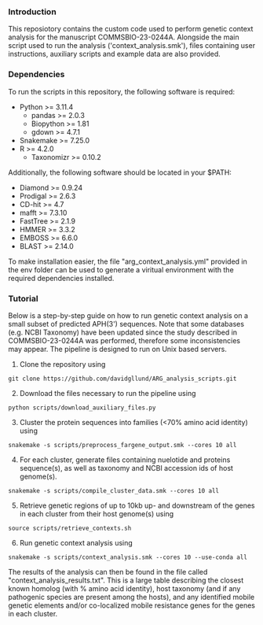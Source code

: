 ### Introduction
This reposiotory contains the custom code used to perform genetic context analysis for the manuscript COMMSBIO-23-0244A. Alongside the main script used to run the analysis ('context_analysis.smk'), files containing user instructions, auxiliary scripts and example data are also provided.

### Dependencies
To run the scripts in this repository, the following software is required:
- Python >= 3.11.4
    - pandas >= 2.0.3
    - Biopython >= 1.81
    - gdown >= 4.7.1
- Snakemake >= 7.25.0
- R >= 4.2.0
    - Taxonomizr >= 0.10.2

Additionally, the following software should be located in your $PATH:
- Diamond >= 0.9.24
- Prodigal >= 2.6.3
- CD-hit >= 4.7
- mafft >= 7.3.10
- FastTree >= 2.1.9
- HMMER >= 3.3.2
- EMBOSS >= 6.6.0
- BLAST >= 2.14.0

To make installation easier, the file "arg_context_analysis.yml" provided in the env folder can be used to generate a viritual environment with the required dependencies installed.

### Tutorial
Below is a step-by-step guide on how to run genetic context analysis on a small subset of predicted APH(3') sequences. Note that some databases (e.g. NCBI Taxonomy) have been updated since the study described in COMMSBIO-23-0244A was performed, therefore some inconsistencies may appear. The pipeline is designed to run on Unix based servers.

1. Clone the repository using

```
git clone https://github.com/davidgllund/ARG_analysis_scripts.git
```

2. Download the files necessary to run the pipeline using

```
python scripts/download_auxiliary_files.py
```
    
3. Cluster the protein sequences into families (<70\% amino acid identity) using

```
snakemake -s scripts/preprocess_fargene_output.smk --cores 10 all
```

4. For each cluster, generate files containing nuelotide and proteins sequence(s), as well as taxonomy and NCBI accession ids of host genome(s).

```
snakemake -s scripts/compile_cluster_data.smk --cores 10 all
```

5. Retrieve genetic regions of up to 10kb up- and downstream of the genes in each cluster from their host genome(s) using 

```
source scripts/retrieve_contexts.sh
```

6. Run genetic context analysis using

```
snakemake -s scripts/context_analysis.smk --cores 10 --use-conda all
```

The results of the analysis can then be found in the file called "context_analysis_results.txt". This is a large table describing the closest known homolog (with \% amino acid identity), host taxonomy (and if any pathogenic species are present among the hosts), and any identified mobile genetic elements and/or co-localized mobile resistance genes for the genes in each cluster.
